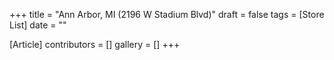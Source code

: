 +++
title = "Ann Arbor, MI (2196 W Stadium Blvd)"
draft = false
tags = [Store List]
date = ""

[Article]
contributors = []
gallery = []
+++
